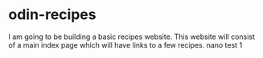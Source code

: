 # odin-recipes
I am going to be building a basic recipes website. This website will consist of a main index page which will have links to a few recipes.
nano test 1
